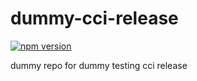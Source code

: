 # dummy-cci-release

[![npm version](https://img.shields.io/badge/%40nui%2Fdummy--cci--release-7.2.1-blue.svg)](https://artifactory.corp.adobe.com/artifactory/npm-nui-release/@nui/dummy-cci-release/-/@nui/dummy-cci-release-7.2.1.tgz)


dummy repo for dummy testing cci release